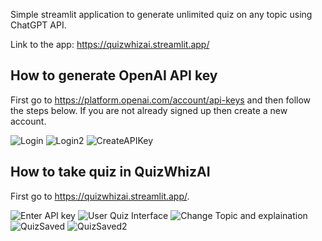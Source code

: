 Simple streamlit application to generate unlimited quiz on any topic using ChatGPT API.

Link to the app: https://quizwhizai.streamlit.app/

## How to generate OpenAI API key

First go to https://platform.openai.com/account/api-keys and then follow the steps below. If you are not already signed up then create a new account.

![Login](https://i.imgur.com/PaGxxq3.jpg)
![Login2](https://i.imgur.com/Z0GqGQN.jpg)
![CreateAPIKey](https://i.imgur.com/Hidn1gq.jpg)


## How to take quiz in QuizWhizAI

First go to https://quizwhizai.streamlit.app/.

![Enter API key](https://i.imgur.com/Q7GCpSw.jpg)
![User Quiz Interface](https://i.imgur.com/njuk6Kd.jpg)
![Change Topic and explaination](https://i.imgur.com/1D3tZRB.jpg)
![QuizSaved](https://i.imgur.com/XIjVlxL.jpg)
![QuizSaved2](https://i.imgur.com/rHODcg1.jpg)
